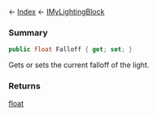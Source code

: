 ← [Index](Api-Index) ← [IMyLightingBlock](Sandbox.ModAPI.Ingame.IMyLightingBlock)

### Summary

```csharp
public float Falloff { get; set; }
```

Gets or sets the current falloff of the light.

### Returns

[float](https://docs.microsoft.com/en-us/dotnet/api/system.single?view=netframework-4.6)

